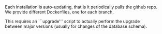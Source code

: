 Each installation is auto-updating, that is it periodically pulls the github repo.
We provide different Dockerfiles, one for each branch.

This requires an ```upgrade''' script to actually perform the upgrade between major versions (usually for changes of the database schema).
